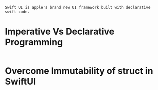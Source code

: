 ```
Swift UI is apple's brand new UI framework built with declarative swift code.
```

# Imperative Vs Declarative Programming

```
```

# Overcome Immutability of struct in SwiftUI

```
```
